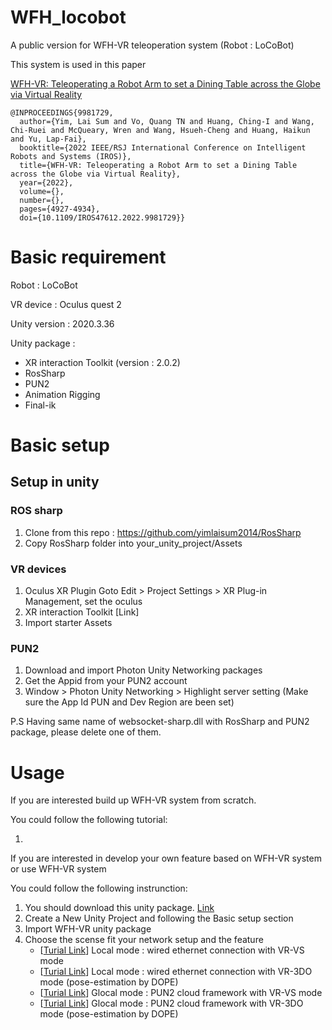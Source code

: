 # WFH_locobot
A public version for WFH-VR teleoperation system (Robot : LoCoBot)

This system is used in this paper 

[WFH-VR: Teleoperating a Robot Arm to set a Dining Table across the Globe via Virtual Reality](https://ieeexplore.ieee.org/stamp/stamp.jsp?tp=&arnumber=9981729)

```
@INPROCEEDINGS{9981729,
  author={Yim, Lai Sum and Vo, Quang TN and Huang, Ching-I and Wang, Chi-Ruei and McQueary, Wren and Wang, Hsueh-Cheng and Huang, Haikun and Yu, Lap-Fai},
  booktitle={2022 IEEE/RSJ International Conference on Intelligent Robots and Systems (IROS)}, 
  title={WFH-VR: Teleoperating a Robot Arm to set a Dining Table across the Globe via Virtual Reality}, 
  year={2022},
  volume={},
  number={},
  pages={4927-4934},
  doi={10.1109/IROS47612.2022.9981729}}
```

# Basic requirement 
Robot : LoCoBot

VR device : Oculus quest 2

Unity version : 2020.3.36

Unity package : 
- XR interaction Toolkit (version : 2.0.2)
- RosSharp 
- PUN2
- Animation Rigging
- Final-ik 

# Basic setup

##  Setup in unity
### ROS sharp
1. Clone from this repo : https://github.com/yimlaisum2014/RosSharp
2. Copy RosSharp folder into your_unity_project/Assets

### VR devices
1. Oculus XR Plugin
Goto Edit > Project Settings > XR Plug-in Management, set the oculus 
2. XR interaction Toolkit [Link]
3. Import starter Assets

### PUN2
1. Download and import Photon Unity Networking packages
2. Get the Appid from your PUN2 account
3. Window >  Photon Unity Networking > Highlight server setting (Make sure the App Id PUN and Dev Region are been set)

P.S Having same name of websocket-sharp.dll with RosSharp and PUN2 package, please delete one of them.



# Usage 
If you are interested build up WFH-VR system from scratch.

You could follow the following tutorial:

1. 

If you are interested in develop your own feature based on WFH-VR system or use WFH-VR system

You could follow the following instrunction: 

1. You should download this unity package. [Link](https://drive.google.com/file/d/1kydMeaIZmJhMl7KHf5UtlN6aVfZTzvmk/view?usp=share_link)
2. Create a New Unity Project and following the Basic setup section
3. Import WFH-VR unity package
4. Choose the scense fit your network setup and the feature
    - [[Turial Link](Tutorial\P_Local_w_VS.md)] Local mode : wired ethernet connection with VR-VS mode 
    - [[Turial Link](Tutorial\P_Local_w_3DO.md)] Local mode : wired ethernet connection with VR-3DO mode (pose-estimation by DOPE) 
    - [[Turial Link](Tutorial\P_Global_w_VS.md)] Glocal mode : PUN2 cloud framework with VR-VS mode 
    - [[Turial Link](Tutorial\P_Global_w_3DO.md)] Glocal mode : PUN2 cloud framework with VR-3DO mode (pose-estimation by DOPE) 


